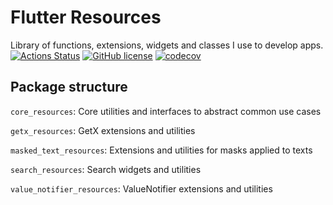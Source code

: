 # Flutter Resources
Library of functions, extensions, widgets and classes I use to develop apps.
<br/>
[![Actions Status](https://github.com/icarohs7/unox-flutter-resmodules/workflows/build/badge.svg)](
https://github.com/icarohs7/unox-flutter-resmodules/actions)
[![GitHub license](https://img.shields.io/github/license/icarohs7/unox-flutter-resmodules.svg)](
https://github.com/icarohs7/unox-flutter-resmodules/blob/master/LICENSE)
[![codecov](https://codecov.io/gh/icarohs7/unox-flutter-resmodules/branch/master/graph/badge.svg)](
https://codecov.io/gh/icarohs7/unox-flutter-resmodules)
## Package structure
`core_resources`: Core utilities and interfaces to abstract common use cases

`getx_resources`: GetX extensions and utilities

`masked_text_resources`: Extensions and utilities for masks applied to texts

`search_resources`: Search widgets and utilities

`value_notifier_resources`: ValueNotifier extensions and utilities